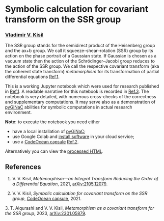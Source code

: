 # Symbolic calculation for covariant transform on the SSR group

### [Vladimir V. Kisil](http://www1.maths.leeds.ac.uk/~kisilv/)

The SSR group stands for the semidirect product of the Heisenberg group and the ax+b group. We call it squeeze–shear–rotation (SSR) group by its action on the phase portrait of a Gaussian state. If  Gaussian is chosen as a vacuum state then the action of the Schrödinger–Jacobi group reduces to the action of the SSR group. We call the respective covariant transform (aka the coherent state transform) *metamorphism* for its transformation of partial differential equations [Ref.1](#refKisil21c). 

This is a working Jupyter notebook which were used for research published in [Ref.1](#refKisil21c). A readable narrative for this notebook is recorded in [Ref.3](#refAlqurashiKisil23a). The notebook is very detailed, with numerous cross-checks of the correctness and supplementary computations. It may serve also as a demonstration of [pyGiNaC](http://moebinv.sourceforge.net/pyGiNaC.html) abilities for symbolic computations in actual research environment. 

**Note:** to execute the notebook you need either
+ have a local installation of  [pyGiNaC](http://moebinv.sourceforge.net/pyGiNaC.html);
+ use Google Colab and [install software](https://github.com/vvkisil/MoebInv-notebooks/blob/master/Introduction/Software_installation_GUI_integration.ipynb) in your cloud service;
+ use a [CodeOcean capsule](https://codeocean.com/capsule/2676832/tree)  [Ref.2](#refKisil21b).

Alternatively you can view the [processed HTML](http://www1.maths.leeds.ac.uk/~kisilv/SSR-group-computations/ssr_group.html).

## References

   <a id="refKisil21c"></a>
1. V. V. Kisil, *Metamorphism—an Integral Transform Reducing the Order of a Differential Equation*, 2021, [arXiv:2105.12079](http://arxiv.org/abs/2105.12079).

   <a id="refKisil21b"></a>
2.  V. V. Kisil, *Symbolic calculation for covariant transform on the SSR group*, [CodeOcean capsule](https://codeocean.com/capsule/2676832/tree), 2021.

   <a id="refAlqurashiKisil23a"></a>
3.  T. Alqurashi and V. V. Kisil, *Metamorphism as a covariant transform for the SSR group*, 2023, [arXiv:2301.05879](http://arxiv.org/abs/2301.05879).

